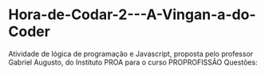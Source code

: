 # Hora-de-Codar-2---A-Vingan-a-do-Coder
Atividade de lógica de programação e Javascript, proposta pelo professor Gabriel Augusto, do Instituto PROA para o curso PROPROFISSÃO
Questões:
